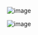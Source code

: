 ![image](https://github.com/AlirizaAslan/Client-server-with-criptology/assets/95247836/ad4faa33-ab54-4256-a0c8-505e2e3c2aa3)

![image](https://github.com/AlirizaAslan/Client-server-with-criptology/assets/95247836/186c610a-f17d-48ce-ac56-1cc71dadc30a)
